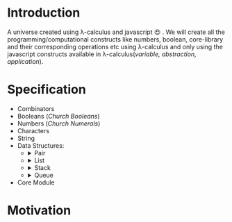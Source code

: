 # Introduction
A universe created using λ-calculus and javascript 😍 . We will create all the programming/computational constructs like numbers, boolean, core-library and their corresponding operations etc using λ-calculus and only using the javascript constructs available in λ-calculus(*variable, abstraction, application*).

# Specification
* Combinators
* Booleans (*Church Booleans*)
* Numbers (*Church Numerals*)
* Characters
* String
* Data Structures:
    * <details>
        <summary>Pair</summary>
        * [x] pair()
        * [x] fst()
        * [x] snd()
        * [ ] phi()
        </details>
    * <details>
        <summary>List</summary>
        * [ ] list()
        * [ ] head()
        * [ ] tail()
        * [ ] map()
        * [ ] filter()
        * [ ] reduce()
        </details>
    * <details>
        <summary>Stack</summary>
        - [ ] list()
        </details>
    * <details>
        <summary>Queue</summary>
        - [ ] list()
        </details>
* Core Module

# Motivation
